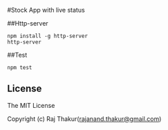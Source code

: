 #Stock App with live status

##Http-server

```shell
npm install -g http-server
http-server
```

##Test
```shell
npm test
```


## License

The MIT License

Copyright (c) Raj Thakur(rajanand.thakur@gmail.com)
